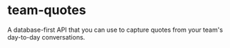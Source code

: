 # team-quotes
A database-first API that you can use to capture quotes from your team's day-to-day conversations.
